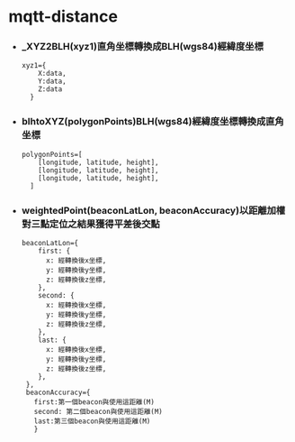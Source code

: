 # mqtt-distance

*   ### _XYZ2BLH(xyz1)直角坐標轉換成BLH(wgs84)經緯度坐標  
    ```
    xyz1={  
        X:data,  
        Y:data,  
        Z:data  
      }
    ```
      
*   ### blhtoXYZ(polygonPoints)BLH(wgs84)經緯度坐標轉換成直角坐標  
    ```
    polygonPoints=[  
        [longitude, latitude, height],  
        [longitude, latitude, height],  
        [longitude, latitude, height],  
      ]
    ```
        
*   ### weightedPoint(beaconLatLon, beaconAccuracy)以距離加權對三點定位之結果獲得平差後交點  
    ```
    beaconLatLon={  
        first: {  
          x: 經轉換後x坐標,  
          y: 經轉換後y坐標,  
          z: 經轉換後z坐標,  
        },  
        second: {  
          x: 經轉換後x坐標,  
          y: 經轉換後y坐標,  
          z: 經轉換後z坐標,  
        },  
        last: {  
          x: 經轉換後x坐標,  
          y: 經轉換後y坐標,  
          z: 經轉換後z坐標,  
        },  
     },
     beaconAccuracy={  
       first:第一個beacon與使用這距離(M)  
       second: 第二個beacon與使用這距離(M)  
       last:第三個beacon與使用這距離(M)  
       }
       ```
   

    

